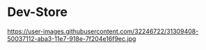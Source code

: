 # Dev-Store
https://user-images.githubusercontent.com/32246722/31309408-50037112-aba3-11e7-918e-7f204e16f9ec.jpg
